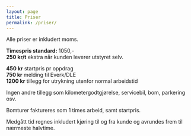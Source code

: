 ```yaml
---
layout: page
title: Priser
permalink: /priser/
---
```


Alle priser er inkludert moms.

**Timespris standard:** 1050,-
<br>**250 kr/t** ekstra når kunden leverer utstyret selv.<br>


**450 kr** startpris pr oppdrag<br>
**750 kr** melding til Everk/DLE<br>
**1200 kr** tillegg for utrykning utenfor normal arbeidstid

Ingen andre tillegg som kilometergodtgjørelse, servicebil, bom, parkering osv.

Bomturer faktureres som 1 times arbeid, samt startpris.

Medgått tid regnes inkludert kjøring til og fra kunde og avrundes frem til nærmeste halvtime.
